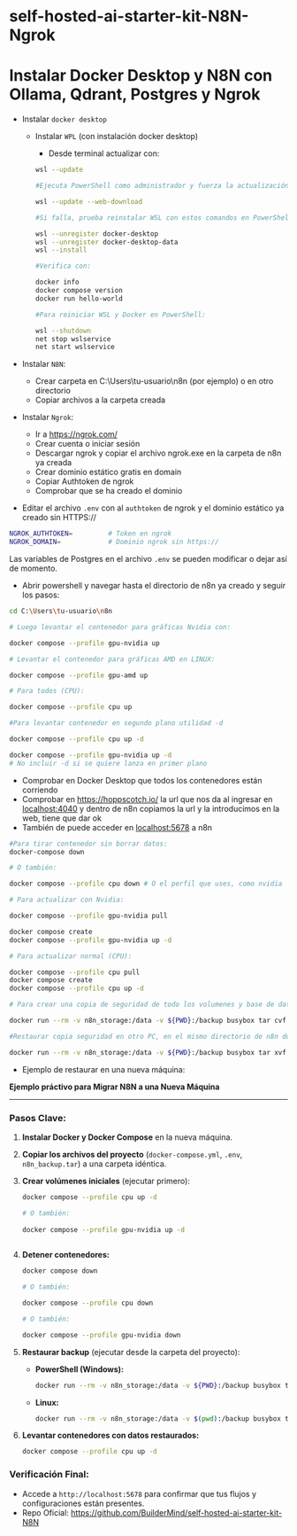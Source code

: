 # self-hosted-ai-starter-kit-N8N-Ngrok

# Instalar Docker Desktop y N8N con Ollama, Qdrant, Postgres y Ngrok

- Instalar `docker desktop`
    - Instalar `WPL` (con instalación docker desktop)
        - Desde terminal actualizar con:
          
        
        ```bash
        wsl --update
        
        #Ejecuta PowerShell como administrador y fuerza la actualización (si es necesario)  con:
        
        wsl --update --web-download
        
        #Si falla, prueba reinstalar WSL con estos comandos en PowerShell (administrador):
        
        wsl --unregister docker-desktop
        wsl --unregister docker-desktop-data
        wsl --install
        
        #Verifica con:
        
        docker info
        docker compose version
        docker run hello-world
        
        #Para reiniciar WSL y Docker en PowerShell:
        
        wsl --shutdown
        net stop wslservice
        net start wslservice
        
        ```
        

- Instalar `N8N`:
    - Crear carpeta en C:\Users\tu-usuario\n8n (por ejemplo) o en otro directorio
    - Copiar archivos a la carpeta creada        

- Instalar `Ngrok`:
    - Ir a https://ngrok.com/
    - Crear cuenta o iniciar sesión
    - Descargar ngrok y copiar el archivo ngrok.exe en la carpeta de n8n ya creada
    - Crear dominio estático gratis en domain
    - Copiar Authtoken de ngrok
    - Comprobar que se ha creado el dominio

- Editar el archivo `.env` con al `authtoken` de ngrok y el dominio estático ya creado sin HTTPS://

```bash
NGROK_AUTHTOKEN=         # Token en ngrok
NGROK_DOMAIN=            # Dominio ngrok sin https://
```

Las variables de Postgres en el archivo `.env` se pueden modificar o dejar así de momento.

- Abrir powershell y navegar hasta el directorio de n8n ya creado y seguir los pasos:

```bash
cd C:\Users\tu-usuario\n8n

# Luego levantar el contenedor para gráficas Nvidia con:

docker compose --profile gpu-nvidia up

# Levantar el contenedor para gráficas AMD en LINUX:

docker compose --profile gpu-amd up

# Para todos (CPU):

docker compose --profile cpu up

#Para levantar contenedor en segundo plano utilidad -d

docker compose --profile cpu up -d

docker compose --profile gpu-nvidia up -d
# No incluir -d si se quiere lanza en primer plano
```

- Comprobar en Docker Desktop que todos los contenedores están corriendo
- Comprobar en https://hoppscotch.io/ la url que nos da al ingresar en [localhost:4040](http://localhost:4040) y dentro de n8n copiamos la url y la introducimos en la web, tiene que dar ok
- También de puede acceder en [localhost:5678](http://localhost:5678) a n8n

```bash
#Para tirar contenedor sin borrar datos:
docker-compose down

# O también:

docker compose --profile cpu down # O el perfil que uses, como nvidia

# Para actualizar con Nvidia:

docker compose --profile gpu-nvidia pull

docker compose create
docker compose --profile gpu-nvidia up -d

# Para actualizar normal (CPU):

docker compose --profile cpu pull
docker compose create 
docker compose --profile cpu up -d

# Para crear una copia de seguridad de todo los volumenes y base de datos (creará un archivo backup en el directorio que estés de n8n):

docker run --rm -v n8n_storage:/data -v ${PWD}:/backup busybox tar cvf /backup/n8n_backup.tar /data

#Restaurar copia seguridad en otro PC, en el mismo directorio de n8n donde esta el docker compose, copiar el archivo anterior y restaurar con:

docker run --rm -v n8n_storage:/data -v ${PWD}:/backup busybox tar xvf /backup/n8n_backup.tar -C /

```

- Ejemplo de restaurar en una nueva máquina:

**Ejemplo práctivo para Migrar N8N a una Nueva Máquina**

---

### **Pasos Clave:**

1. **Instalar Docker y Docker Compose** en la nueva máquina.
2. **Copiar los archivos del proyecto** (`docker-compose.yml`, `.env`, `n8n_backup.tar`) a una carpeta idéntica.
3. **Crear volúmenes iniciales** (ejecutar primero):
    
    ```bash
    docker compose --profile cpu up -d
    
    # O también:
     
    docker compose --profile gpu-nvidia up -d
     
    
    ```
    
4. **Detener contenedores:**
    
    ```bash
    docker compose down
    
    # O también:
    
    docker compose --profile cpu down
    
    # O también:
    
    docker compose --profile gpu-nvidia down
    ```
    
5. **Restaurar backup** (ejecutar desde la carpeta del proyecto):
    - **PowerShell (Windows):**
        
        ```bash
        docker run --rm -v n8n_storage:/data -v ${PWD}:/backup busybox tar xvf /backup/n8n_backup.tar -C /
        
        ```
        
    - **Linux:**
        
        ```bash
        docker run --rm -v n8n_storage:/data -v $(pwd):/backup busybox tar xvf /backup/n8n_backup.tar -C /
        
        ```
        
6. **Levantar contenedores con datos restaurados:**
    
    ```bash
    docker compose --profile cpu up -d
    
    ```
    

### **Verificación Final:**

- Accede a `http://localhost:5678` para confirmar que tus flujos y configuraciones están presentes.
- Repo Oficial: https://github.com/BuilderMind/self-hosted-ai-starter-kit-N8N

